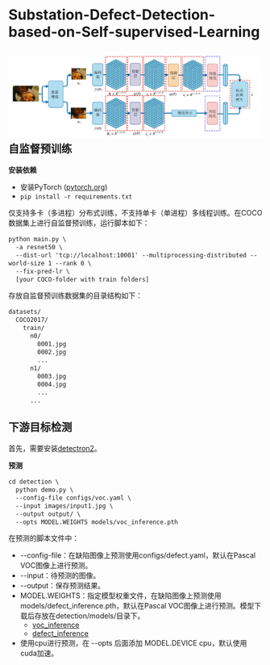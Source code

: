 # Substation-Defect-Detection-based-on-Self-supervised-Learning
![image](https://github.com/L-iffer/Substation-Defect-Detection-based-on-Self-supervised-Learning/blob/master/images/SimSiamPro.png)
自监督预训练
------
__安装依赖__

* 安装PyTorch ([pytorch.org](https://pytorch.org/))
* `pip install -r requirements.txt`

仅支持多卡（多进程）分布式训练，不支持单卡（单进程）多线程训练。在COCO数据集上进行自监督预训练，运行脚本如下：

```
python main.py \  
  -a resnet50 \
  --dist-url 'tcp://localhost:10001' --multiprocessing-distributed --world-size 1 --rank 0 \
  --fix-pred-lr \
  [your COCO-folder with train folders]
```
存放自监督预训练数据集的目录结构如下：

```
datasets/
  COCO2017/
    train/
      n0/
        0001.jpg
        0002.jpg
        ...
      n1/
        0003.jpg
        0004.jpg
        ...
      ...
```
下游目标检测
------
首先，需要安装[detectron2](https://github.com/facebookresearch/detectron2/blob/main/INSTALL.md)。

__预测__

```
cd detection \
  python demo.py \
  --config-file configs/voc.yaml \
  --input images/input1.jpg \
  --output output/ \
  --opts MODEL.WEIGHTS models/voc_inference.pth
```
在预测的脚本文件中：  
* --config-file：在缺陷图像上预测使用configs/defect.yaml，默认在Pascal VOC图像上进行预测。
* --input：待预测的图像。
* --output：保存预测结果。
* MODEL.WEIGHTS：指定模型权重文件，在缺陷图像上预测使用models/defect_inference.pth，默认在Pascal VOC图像上进行预测。模型下载后存放在detection/models/目录下。
  * [voc_inference](https://pan.baidu.com/s/1yzQLi6K_NmXCjLjUGEBFPA?pwd=4ubz)
  * [defect_inference](https://pan.baidu.com/s/1q565w3FmpZqZNwR5M4xAuA?pwd=fcy4)
* 使用cpu进行预测，在 --opts 后面添加 MODEL.DEVICE cpu，默认使用cuda加速。
